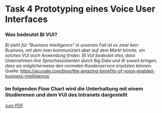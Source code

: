 # Task 4 Prototyping eines Voice User Interfaces

### Was bedeutet BI VUI?
*BI steht für "Business Intelligence" in unserem Fall ist es zwar kein Business, mit dem man kommuniziert aber auf dem Markt könnte, ein solches VUI auch Anwendung finden. BI VUI bedeutet also, dass Unternehmen ihre Sprachassistenten durch Big Data und AI soweit bringen, dass sie möglicherweise den normalen Kundenservice ersetzten können.*
<br>
Quelle: https://acuvate.com/blog/the-amazing-benefits-of-voice-enabled-business-intelligence/

### Im folgenden Flow Chart wird die Unterhaltung mit einem Studierenen und dem VUI des Intranets dargestellt

[zum PDF](http://interface-design.lukaslehmann-media.de/IFD-WiSe20-21/task4_Intranet_VUI/Flow_Chart_Lukas_Lehmann.pdf )
